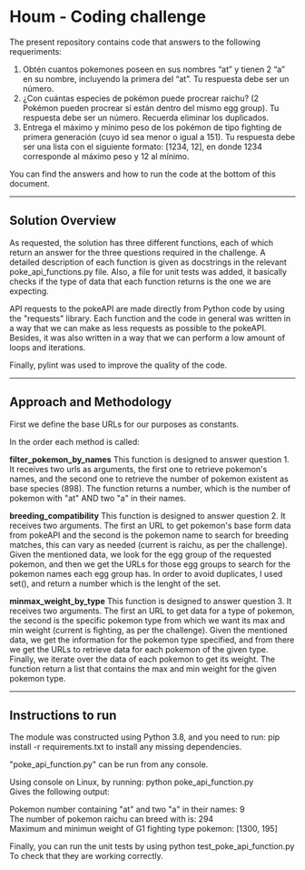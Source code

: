 # Houm - Coding challenge
The present repository contains code that answers to the following requeriments:
1. Obtén cuantos pokemones poseen en sus nombres “at” y tienen 2 “a” en su nombre, incluyendo la primera del “at”. Tu respuesta debe ser un número. 
2. ¿Con cuántas especies de pokémon puede procrear raichu? (2 Pokémon pueden procrear si están dentro del mismo egg group). Tu respuesta debe ser un número. Recuerda eliminar los duplicados. 
3. Entrega el máximo y mínimo peso de los pokémon de tipo fighting de primera generación (cuyo id sea menor o igual a 151). Tu respuesta debe ser una lista con el siguiente formato: [1234, 12], en donde 1234 corresponde al máximo peso y 12 al mínimo.

You can find the answers and how to run the code at the bottom of this document.

-----------------------------------------

## Solution Overview

As requested, the solution has three different functions, each of which return an answer for the three
questions required in the challenge. A detailed description of each function is given as docstrings
in the relevant poke_api_functions.py file. Also, a file for unit tests was added, it basically checks 
if the type of data that each function returns is the one we are expecting.

API requests to the pokeAPI are made directly from Python code by using the "requests" library. Each function
and the code in general was written in a way that we can make as less requests as possible to the pokeAPI. Besides,
it was also written in a way that we can perform a low amount of loops and iterations. 

Finally, pylint was used to improve the quality of the code.

-----------------------------------------
## Approach and Methodology

First we define the base URLs for our purposes as constants.

In the order each method is called:

**filter_pokemon_by_names** This function is designed to answer question 1. It receives two urls as arguments, the first 
one to retrieve pokemon's names, and the second one to retrieve the number of pokemon existent as base species (898). The function
returns a number, which is the number of pokemon with "at" AND two "a" in their names.

**breeding_compatibility** This function is designed to answer question 2. It receives two arguments. The first an URL to get pokemon's base form data from pokeAPI and the second is the pokemon name to search for breeding matches, this can vary as needed (current is raichu, as per the challenge). Given the mentioned data, we look for the egg group of the requested pokemon, and then we get the URLs for those egg groups to search for the pokemon names each egg group has. In order to avoid duplicates, I used set(), and return a number which is the lenght of the set. 

**minmax_weight_by_type** This function is designed to answer question 3. It receives two arguments. The first an URL to get data for a type of pokemon, the second is the specific pokemon type from which we want its max and min weight (current is fighting, as per the challenge). Given the mentioned data, we get the information for the pokemon type specified, and from there we get the URLs to retrieve data for each pokemon of the given type. Finally, we iterate over the data of each pokemon to get its weight. The function return a list that contains the max and min weight for the given pokemon type.

-----------------------------------------
## Instructions to run

The module was constructed using Python 3.8, and you need to run: pip install -r requirements.txt to
install any missing dependencies.

"poke_api_function.py" can be run from any console.

Using console on Linux, by running: python poke_api_function.py \
Gives the following output:

Pokemon number containing "at" and two "a" in their names: 9 \
The number of pokemon raichu can breed with is: 294 \
Maximum and minimun weight of G1 fighting type pokemon: [1300, 195] 

Finally, you can run the unit tests by using python test_poke_api_function.py 
To check that they are working correctly.
